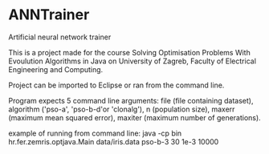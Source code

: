 # ANNTrainer
Artificial neural network trainer

This is a project made for the course Solving Optimisation Problems With Evoulution Algorithms in Java 
on University of Zagreb, Faculty of Electrical Engineering and Computing.

Project can be imported to Eclipse or ran from the command line.

Program expects 5 command line arguments: file (file containing dataset), algorithm ('pso-a', 'pso-b-d'or 'clonalg'), 
n (population size), maxerr (maximum mean squared error), maxiter (maximum number of generations).

example of running from command line:
java -cp bin hr.fer.zemris.optjava.Main data/iris.data pso-b-3 30 1e-3 10000
